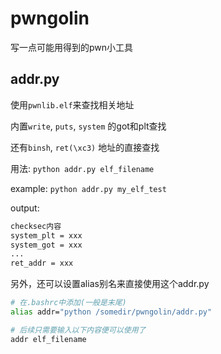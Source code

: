 # pwngolin
写一点可能用得到的pwn小工具


## addr.py
使用`pwnlib.elf`来查找相关地址

内置`write`, `puts`, `system` 的got和plt查找

还有`binsh`, `ret(\xc3)` 地址的直接查找

用法: `python addr.py elf_filename`

example: `python addr.py my_elf_test`

output:

```bash
checksec内容
system_plt = xxx
system_got = xxx
...
ret_addr = xxx

```

另外，还可以设置alias别名来直接使用这个addr.py

```bash
# 在.bashrc中添加(一般是末尾)
alias addr="python /somedir/pwngolin/addr.py"

# 后续只需要输入以下内容便可以使用了
addr elf_filename
```
